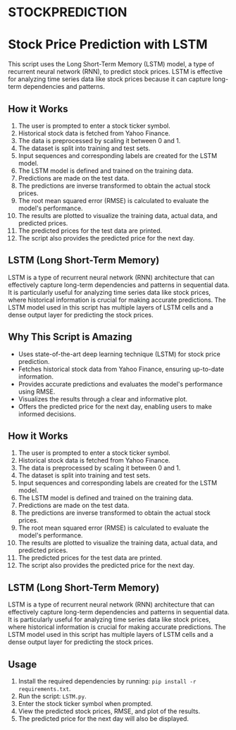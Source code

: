 # STOCKPREDICTION

# Stock Price Prediction with LSTM

This script uses the Long Short-Term Memory (LSTM) model, a type of recurrent neural network (RNN), to predict stock prices. LSTM is effective for analyzing time series data like stock prices because it can capture long-term dependencies and patterns.

## How it Works

1. The user is prompted to enter a stock ticker symbol.
2. Historical stock data is fetched from Yahoo Finance.
3. The data is preprocessed by scaling it between 0 and 1.
4. The dataset is split into training and test sets.
5. Input sequences and corresponding labels are created for the LSTM model.
6. The LSTM model is defined and trained on the training data.
7. Predictions are made on the test data.
8. The predictions are inverse transformed to obtain the actual stock prices.
9. The root mean squared error (RMSE) is calculated to evaluate the model's performance.
10. The results are plotted to visualize the training data, actual data, and predicted prices.
11. The predicted prices for the test data are printed.
12. The script also provides the predicted price for the next day.

## LSTM (Long Short-Term Memory)

LSTM is a type of recurrent neural network (RNN) architecture that can effectively capture long-term dependencies and patterns in sequential data. It is particularly useful for analyzing time series data like stock prices, where historical information is crucial for making accurate predictions. The LSTM model used in this script has multiple layers of LSTM cells and a dense output layer for predicting the stock prices.

## Why This Script is Amazing

- Uses state-of-the-art deep learning technique (LSTM) for stock price prediction.
- Fetches historical stock data from Yahoo Finance, ensuring up-to-date information.
- Provides accurate predictions and evaluates the model's performance using RMSE.
- Visualizes the results through a clear and informative plot.
- Offers the predicted price for the next day, enabling users to make informed decisions.

## How it Works

1. The user is prompted to enter a stock ticker symbol.
2. Historical stock data is fetched from Yahoo Finance.
3. The data is preprocessed by scaling it between 0 and 1.
4. The dataset is split into training and test sets.
5. Input sequences and corresponding labels are created for the LSTM model.
6. The LSTM model is defined and trained on the training data.
7. Predictions are made on the test data.
8. The predictions are inverse transformed to obtain the actual stock prices.
9. The root mean squared error (RMSE) is calculated to evaluate the model's performance.
10. The results are plotted to visualize the training data, actual data, and predicted prices.
11. The predicted prices for the test data are printed.
12. The script also provides the predicted price for the next day.

## LSTM (Long Short-Term Memory)

LSTM is a type of recurrent neural network (RNN) architecture that can effectively capture long-term dependencies and patterns in sequential data. It is particularly useful for analyzing time series data like stock prices, where historical information is crucial for making accurate predictions. The LSTM model used in this script has multiple layers of LSTM cells and a dense output layer for predicting the stock prices.

## Usage

1. Install the required dependencies by running: `pip install -r requirements.txt`.
2. Run the script: `LSTM.py`.
3. Enter the stock ticker symbol when prompted.
4. View the predicted stock prices, RMSE, and plot of the results.
5. The predicted price for the next day will also be displayed.

